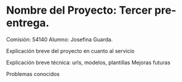 # Nombre del Proyecto: Tercer pre-entrega. 
Comisión: 54140
Alumno: Josefina Guarda.

Explicación breve del proyecto en cuanto al servicio

Explicación breve técnica: urls, modelos, plantillas
Mejoras futuras

Problemas conocidos
